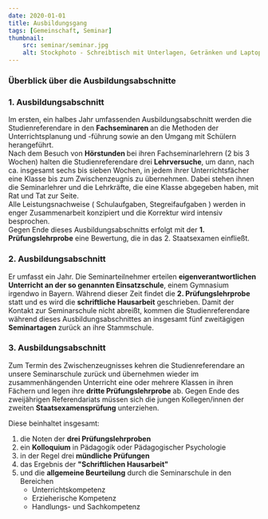 ```yaml
---
date: 2020-01-01
title: Ausbildungsgang
tags: [Gemeinschaft, Seminar]
thumbnail: 
    src: seminar/seminar.jpg
    alt: Stockphoto - Schreibtisch mit Unterlagen, Getränken und Laptop
---
```



<h3>Überblick über die Ausbildungsabschnitte</h3>
    
<h3>1. Ausbildungsabschnitt</h3>
<p>Im ersten, ein halbes Jahr umfassenden Ausbildungsabschnitt werden die
Studienreferendare in den <b>Fachseminaren </b>an die Methoden der
Unterrichtsplanung und -führung sowie an den Umgang mit Schülern
herangeführt. <br />Nach dem Besuch von <b>Hörstunden </b>bei
ihren Fachseminarlehrern (2 bis 3 Wochen) halten die
Studienreferendare drei <b>Lehrversuche</b>, um dann, nach ca.
insgesamt sechs bis sieben Wochen, in jedem ihrer Unterrichtsfächer
eine Klasse bis zum Zwischenzeugnis zu übernehmen. Dabei stehen
ihnen die Seminarlehrer und die Lehrkräfte, die eine Klasse
abgegeben haben, mit Rat und Tat zur Seite.<br />Alle
Leistungsnachweise ( Schulaufgaben, Stegreifaufgaben ) werden in
enger Zusammenarbeit konzipiert und die Korrektur wird intensiv
besprochen. <br />Gegen Ende dieses Ausbildungsabschnitts erfolgt mit
der <b>1. Prüfungslehrprobe</b> eine Bewertung, die in das 2.
Staatsexamen einfließt.</p>

<h3>2. Ausbildungsabschnitt</h3>
<p>Er umfasst ein Jahr. Die Seminarteilnehmer erteilen
<b>eigenverantwortlichen Unterricht an der so genannten
Einsatzschule</b>, einem Gymnasium irgendwo in Bayern. Während
dieser Zeit findet die <b>2. Prüfungslehrprobe</b> statt und es
wird die <b>schriftliche Hausarbeit</b> geschrieben. Damit der
Kontakt zur Seminarschule nicht abreißt, kommen die
Studienreferendare während dieses Ausbildungsabschnittes an
insgesamt fünf zweitägigen <b>Seminartagen</b> zurück
an ihre Stammschule.</p>

<h3>3. Ausbildungsabschnitt</h3>
<p>Zum Termin des Zwischenzeugnisses kehren die Studienreferendare an unsere
Seminarschule zurück und übernehmen wieder im
zusammenhängenden Unterricht eine oder mehrere Klassen in ihren
Fächern und legen ihre <b>dritte Prüfungslehrprobe</b> ab.
Gegen Ende des zweijährigen Referendariats müssen sich die
jungen Kollegen/innen der zweiten <b>Staatsexamensprüfung</b>
unterziehen.</p>

<p>Diese
beinhaltet insgesamt:</p>
<ol>
	<li>die Noten der <b>drei Prüfungslehrproben</b></li>
	<li>ein <b>Kolloquium</b> in Pädagogik oder Pädagogischer Psychologie</li>
	<li>in 	der Regel drei <b>mündliche Prüfungen</b></li>
	<li>das Ergebnis der <b>"Schriftlichen Hausarbeit"</b></li>
	<li>und	die <b>allgemeine Beurteilung</b> durch die Seminarschule in den
	Bereichen
	<ul>
		<li>Unterrichtskompetenz</li>
		<li>Erzieherische Kompetenz</li>
		<li>Handlungs- und Sachkompetenz</li>
		</ul>
	</li>
</ol>